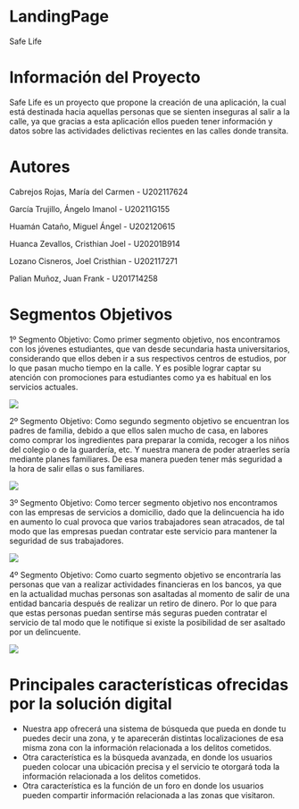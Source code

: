 # LandingPage
Safe Life 

# Información del Proyecto
Safe Life es un proyecto que propone la creación de una aplicación, la cual está destinada hacia aquellas personas que se sienten inseguras al salir a la calle, ya que gracias a esta aplicación ellos pueden tener información y datos sobre las actividades delictivas recientes en las calles donde transita. 

# Autores
Cabrejos Rojas, María del Carmen - U202117624

García Trujillo, Ángelo Imanol - U20211G155

Huamán Cataño, Miguel Ángel - U202120615

Huanca Zevallos, Cristhian Joel - U20201B914

Lozano Cisneros, Joel Cristhian - U202117271

Palian Muñoz, Juan Frank - U201714258

# Segmentos Objetivos
1º Segmento Objetivo:
Como primer segmento objetivo, nos encontramos con los jóvenes estudiantes, que van desde secundaria hasta universitarios, considerando que ellos deben ir a sus respectivos centros de estudios, por lo que pasan mucho tiempo en la calle. Y es posible lograr captar su atención con promociones para estudiantes como ya es habitual en los servicios actuales.

![](https://w7.pngwing.com/pngs/889/18/png-transparent-male-and-female-cartoon-college-students-the-man-woman-college-students-thumbnail.png)

2º Segmento Objetivo:
Como segundo segmento objetivo se encuentran los padres de familia, debido a que ellos salen mucho de casa, en labores como comprar los ingredientes para preparar la comida, recoger a los niños del colegio o de la guardería, etc. Y nuestra manera de poder atraerles sería mediante planes familiares. De esa manera pueden tener más seguridad a la hora de salir ellas o sus familiares.

![](https://img.freepik.com/vector-gratis/diseno-plano-dia-internacional-concepto-familia_23-2148492790.jpg?w=360)

3º Segmento Objetivo:
Como tercer segmento objetivo nos encontramos con las empresas de servicios a domicilio, dado que la delincuencia ha ido en aumento lo cual provoca que varios trabajadores sean atracados, de tal modo que las empresas puedan contratar este servicio para mantener la seguridad de sus trabajadores.

![](https://images.vexels.com/media/users/3/199964/isolated/preview/ae782cab8ae7e722febb5869c09574cc-feliz-personaje-de-repartidor.png)

4º Segmento Objetivo:
Como cuarto segmento objetivo se encontraría las personas que van a realizar actividades financieras en los bancos, ya que en la actualidad muchas personas son asaltadas al momento de salir de una entidad bancaria después de realizar un retiro de dinero. Por lo que para que estas personas puedan sentirse más seguras pueden contratar el servicio de tal modo que le notifique si existe la posibilidad de ser asaltado por un delincuente.

![](https://img2.freepng.es/20180305/lee/kisspng-online-banking-money-drawing-bank-building-5a9d3b87dfff93.0438617315202538319175.jpg)

# Principales características ofrecidas por la solución digital 
* Nuestra app ofrecerá una sistema de búsqueda que pueda en donde tu puedes decir una zona, y te aparecerán distintas localizaciones de esa misma zona con la información relacionada a los delitos cometidos.
* Otra característica es la búsqueda avanzada, en donde los usuarios pueden colocar una ubicación precisa y el servicio te otorgará toda la información relacionada a los delitos cometidos.
* Otra característica es la función de un foro en donde los usuarios pueden compartir información relacionada a las zonas que visitaron.
